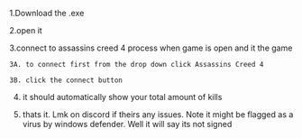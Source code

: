 1.Download the .exe

2.open it

3.connect to assassins creed 4 process when game is open and it the game
  
    3A. to connect first from the drop down click Assassins Creed 4
  
    3B. click the connect button

4. it should automatically show your total amount of kills

5. thats it. Lmk on discord if theirs any issues. Note it might be flagged as a virus by windows defender. Well it will say its not signed 
